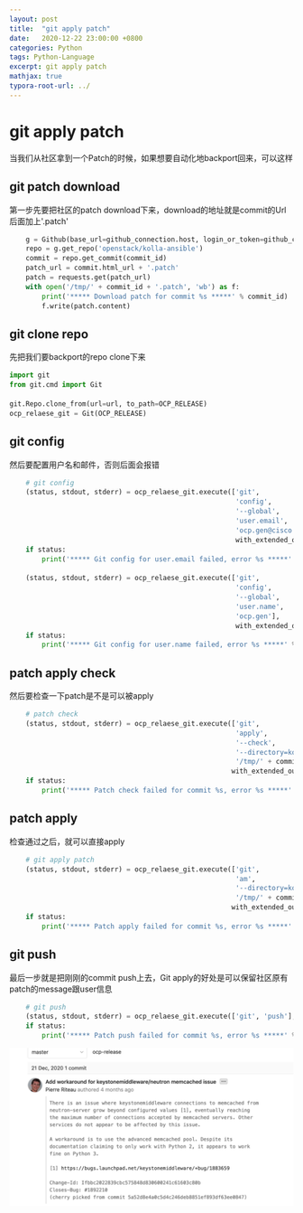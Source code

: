 ```yaml
---
layout: post
title:  "git apply patch"
date:   2020-12-22 23:00:00 +0800
categories: Python
tags: Python-Language
excerpt: git apply patch
mathjax: true
typora-root-url: ../
---
```


# git apply patch

当我们从社区拿到一个Patch的时候，如果想要自动化地backport回来，可以这样

## git patch download

第一步先要把社区的patch download下来，download的地址就是commit的Url后面加上'.patch'

```python
    g = Github(base_url=github_connection.host, login_or_token=github_connection.password)
    repo = g.get_repo('openstack/kolla-ansible')
    commit = repo.get_commit(commit_id)
    patch_url = commit.html_url + '.patch'
    patch = requests.get(patch_url)
    with open('/tmp/' + commit_id + '.patch', 'wb') as f:
        print('***** Download patch for commit %s *****' % commit_id)
        f.write(patch.content)
```

## git clone repo

先把我们要backport的repo clone下来

```python
import git
from git.cmd import Git

git.Repo.clone_from(url=url, to_path=OCP_RELEASE)
ocp_relaese_git = Git(OCP_RELEASE)
```

## git config

然后要配置用户名和邮件，否则后面会报错

```python
    # git config
    (status, stdout, stderr) = ocp_relaese_git.execute(['git',
                                                        'config',
                                                        '--global',
                                                        'user.email',
                                                        'ocp.gen@cisco.com'],
                                                        with_extended_output=True)
    if status:
        print('***** Git config for user.email failed, error %s *****' % stderr)
        
    (status, stdout, stderr) = ocp_relaese_git.execute(['git',
                                                        'config',
                                                        '--global',
                                                        'user.name',
                                                        'ocp.gen'],
                                                        with_extended_output=True)
    if status:
        print('***** Git config for user.name failed, error %s *****' % stderr)
```

## patch apply check

然后要检查一下patch是不是可以被apply

```python
    # patch check
    (status, stdout, stderr) = ocp_relaese_git.execute(['git',
                                                        'apply',
                                                        '--check',
                                                        '--directory=kolla-ansible',
                                                        '/tmp/' + commit_id + '.patch'],
                                                       with_extended_output=True)
    if status:
        print('***** Patch check failed for commit %s, error %s *****' % (commit_id, stderr))
```

## patch apply

检查通过之后，就可以直接apply

```python
    # git apply patch
    (status, stdout, stderr) = ocp_relaese_git.execute(['git',
                                                        'am',
                                                        '--directory=kolla-ansible',
                                                        '/tmp/' + commit_id + '.patch'],
                                                       with_extended_output=True)
    if status:
        print('***** Patch apply failed for commit %s, error %s *****' % (commit_id, stderr))
```

## git push

最后一步就是把刚刚的commit push上去，Git apply的好处是可以保留社区原有patch的message跟user信息

```python
    # git push
    (status, stdout, stderr) = ocp_relaese_git.execute(['git', 'push'], with_extended_output=True)
    if status:
        print('***** Patch push failed for commit %s, error %s *****' % (commit_id, stderr))
```

![image-20201222162323365](/../assets/images/image-20201222162323365.png)